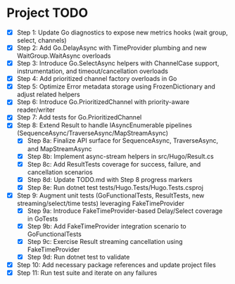 # Project TODO

- [x] Step 1: Update Go diagnostics to expose new metrics hooks (wait group, select, channels)
- [x] Step 2: Add Go.DelayAsync with TimeProvider plumbing and new WaitGroup.WaitAsync overloads
- [x] Step 3: Introduce Go.SelectAsync helpers with ChannelCase support, instrumentation, and timeout/cancellation overloads
- [x] Step 4: Add prioritized channel factory overloads in Go
- [x] Step 5: Optimize Error metadata storage using FrozenDictionary and adjust related helpers
- [x] Step 6: Introduce Go.PrioritizedChannel with priority-aware reader/writer
- [x] Step 7: Add tests for Go.PrioritizedChannel
- [x] Step 8: Extend Result to handle IAsyncEnumerable pipelines (SequenceAsync/TraverseAsync/MapStreamAsync)
  - [x] Step 8a: Finalize API surface for SequenceAsync, TraverseAsync, and MapStreamAsync
  - [x] Step 8b: Implement async-stream helpers in src/Hugo/Result.cs
  - [x] Step 8c: Add ResultTests coverage for success, failure, and cancellation scenarios
  - [x] Step 8d: Update TODO.md with Step 8 progress markers
  - [x] Step 8e: Run dotnet test tests/Hugo.Tests/Hugo.Tests.csproj
- [x] Step 9: Augment unit tests (GoFunctionalTests, ResultTests, new streaming/select/time tests) leveraging FakeTimeProvider
  - [x] Step 9a: Introduce FakeTimeProvider-based Delay/Select coverage in GoTests
  - [x] Step 9b: Add FakeTimeProvider integration scenario to GoFunctionalTests
  - [x] Step 9c: Exercise Result streaming cancellation using FakeTimeProvider
  - [x] Step 9d: Run dotnet test to validate
- [x] Step 10: Add necessary package references and update project files
- [x] Step 11: Run test suite and iterate on any failures
